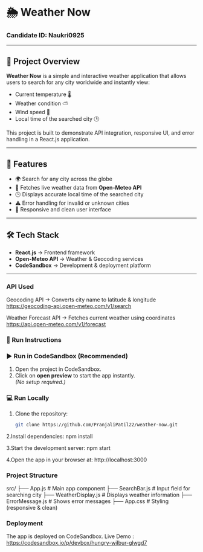# 🌦️ Weather Now

### Candidate ID: Naukri0925

---

## 📌 Project Overview
**Weather Now** is a simple and interactive weather application that allows users to search for any city worldwide and instantly view:
- Current temperature 🌡️
- Weather condition ⛅
- Wind speed 💨
- Local time of the searched city 🕒

This project is built to demonstrate API integration, responsive UI, and error handling in a React.js application.

---

## 🚀 Features
- 🌍 Search for any city across the globe
- 📡 Fetches live weather data from **Open-Meteo API**
- 🕒 Displays accurate local time of the searched city
- ⚠️ Error handling for invalid or unknown cities
- 📱 Responsive and clean user interface

---

## 🛠️ Tech Stack
- **React.js** → Frontend framework
- **Open-Meteo API** → Weather & Geocoding services
- **CodeSandbox** → Development & deployment platform

---
### API Used
Geocoding API → Converts city name to latitude & longitude
https://geocoding-api.open-meteo.com/v1/search

Weather Forecast API → Fetches current weather using coordinates
https://api.open-meteo.com/v1/forecast


### 🔧 Run Instructions

### ▶️ Run in CodeSandbox (Recommended)
1. Open the project in CodeSandbox.
2. Click on **open preview** to start the app instantly.  
   *(No setup required.)*

### 💻 Run Locally
1. Clone the repository:
   ```bash
   git clone https://github.com/PranjaliPatil22/weather-now.git


2.Install dependencies:
npm install

3.Start the development server:
npm start

4.Open the app in your browser at:
http://localhost:3000


### Project Structure
src/
 ├── App.js             # Main app component
 ├── SearchBar.js       # Input field for searching city
 ├── WeatherDisplay.js  # Displays weather information
 ├── ErrorMessage.js    # Shows error messages
 ├── App.css            # Styling (responsive & clean)


### Deployment
The app is deployed on CodeSandbox.
Live Demo : https://codesandbox.io/p/devbox/hungry-wilbur-glwgd7
